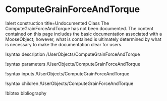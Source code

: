 <!-- MOOSE Documentation Stub: Remove this when content is added. -->

# ComputeGrainForceAndTorque

!alert construction title=Undocumented Class
The ComputeGrainForceAndTorque has not been documented. The content contained on this page
includes the basic documentation associated with a MooseObject; however, what is contained is
ultimately determined by what is necessary to make the documentation clear for users.

!syntax description /UserObjects/ComputeGrainForceAndTorque

!syntax parameters /UserObjects/ComputeGrainForceAndTorque

!syntax inputs /UserObjects/ComputeGrainForceAndTorque

!syntax children /UserObjects/ComputeGrainForceAndTorque

!bibtex bibliography
